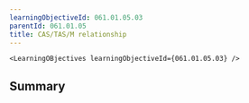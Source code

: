 ```yaml
---
learningObjectiveId: 061.01.05.03
parentId: 061.01.05
title: CAS/TAS/M relationship
---
```


```tsx eval
<LearningOBjectives learningObjectiveId={061.01.05.03} />
```

## Summary
